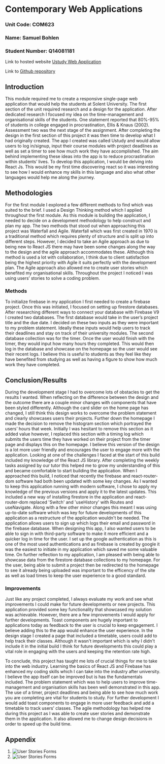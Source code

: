 # Contemporary Web Applications
### Unit Code: COM623
### Name: Samuel Bohlen
### Student Number: Q14081181

Link to hosted website [Ustudy Web Application](https://ustudylogin.web.app/)

Link to [Github repository](https://github.com/sambohlen/web-applications-ustudy)

## Introduction
This module required me to create a responsive single-page web application that would help the students at Solent University. The first section of the unit required research and a design for the application. After dedicated research I focused my idea on the time-management and organisational skills of the students. One statement reported that 80%-95% of students in college engaged in procrastination, Ellis & Knaus (2002). Assessment two was the next stage of the assignment. After completing the design in the first section of this project it was then time to develop what I had originally created. The app I created was called Ustudy and would allow users to log in/signup, input their course modules with project deadlines as well as set a timer to see how much work they have accomplished. The aim behind implementing these ideas into the app is to reduce procrastination within students’ lives. To develop this application, I would be delving into React Js. This would be my first time discovering react so it was interesting to see how I would enhance my skills in this language and also what other languages would help me along the journey. 

## Methodologies 
For the first module I explored a few different methods to find which was suited to the brief. I used a Design Thinking method which I applied throughout the first module. As this module is building the application, I needed to decide on a development methodology to help construct and plan my app. The two methods that stood out when approaching this project was Waterfall and Agile. Waterfall which was first created in 1970 is a traditional method which requires plenty of structure and is split up into different steps. However, I decided to take an Agile approach as due to being new to React JS there may have been some changes along the way to the design and the agile approach accommodates these. Although this method is used a lot with collaboration, I think due to client satisfaction being the highest priority with Agile it suits perfectly with the development plan. The Agile approach also allowed me to create user stories which benefited my organisational skills. Throughout the project I noticed I was using users’ stories to solve a coding problem.

### Methods
To initialize firebase in my application I first needed to create a firebase project. Once this was initiated, I focused on setting up firestore databases. After researching different ways to connect your database with Firebase V9 I created two databases. The first database would take in the user’s project title and the due date. I decided on these two inputs as they were important to my problem statement. Ideally these inputs would help users to track their deadlines and stay on track of their university modules. The second database collection was for the timer. Once the user would finish with the timer, they would input how many hours they completed. This would then log in the database and showcase on the homepage so the user would see their recent logs. I believe this is useful to students as they feel like they have benefited from studying as well as having a figure to show how much work they have completed.

## Conclusion/Results
During the development stage I had to overcome lots of obstacles to get the results I wanted. When reflecting on the difference between the design and the outcome there are a couple minor changes with components that have been styled differently. Although the card slider on the home page has changed, I still think this design works to overcome the problem statement and clearly showcases users their projects. Further down the homepage I made the decision to remove the histogram section which portrayed the users’ hours that week. Initially I was hesitant to remove this section as it added value however, I replaced this section with a timing log which submits the users time they have worked on their project from the timer page and displays this on the homepage. I believe this version of the design is a lot more user friendly and encourages the user to engage more with the application. Looking at one of the challenges I faced at the start of this build included my knowledge of the React JS library. After completing the weekly tasks assigned by our tutor this helped me to grow my understanding of this and became comfortable to start building the application. When I approached this build, I noticed that recently the firebase and react-router-dom software had both been updated with some key changes. As I wanted to keep this application running with modern software, I chose to apply my knowledge of the previous versions and apply it to the latest updates. This included a new way of installing firestore in the application and react-router-dom replaced 'Switch' and 'useHistory' with Routes and useNavigate. Along with a few other minor changes this meant I was using up-to-date software which was key for future developments of this application as a restructure of the application wouldn't be needed. The application allows users to sign up which logs their email and password in the firebase database. When designing this app, I also wanted users to be able to sign in with third-party software to make it more efficient and a quicker log in time for the user. I set up the google authentication as this is one of the most used authentications and as firebase is created by google it was the easiest to initiate in my application which saved me some valuable time. On further reflection to my application, I am pleased with being able to showcase data from the firestore database collections to my homepage. For the user, being able to submit a project then be redirected to the homepage to see it already being uploaded was important to the efficency of the site as well as load times to keep the user experience to a good standard. 

### Improvements
Just like any project completed, I always evaluate my work and see what improvements I could make for future developments or new projects. This application provided some key functionality that showcased my solution was achievable. However, there are a few improvements I would apply for further developments. Toast components are hugely important to applications today as feedback to the user is crucial to keep engagement. I believe adding this to the app would enhance the user experience. In the design stage I created a page that included a timetable, users could add to help track their classes. Although it wasn't important which is why I didn't include it in the initial build I think for future developments this could play a vital role in engaging with the users and keeping the retention rate high. 

To conclude, this project has taught me lots of crucial things for me to take into the web industry. Learning the basics of React JS and Firebase has enhanced my coding skills which I can take into the industry after university. I believe the app itself can be improved but is has the fundamentals included. The problem statement which was to help users to improve time-management and organisation skills has been well demonstrated in this app. The use of a timer, project deadlines and being able to see how much work you are completing are vital for students to study. For further development I would add toast components to engage in more user feedback and add a timetable to track users’ classes. The agile methodology has helped me during this project as I was able to create user stories and demonstrate them in the application. It also allowed me to change design decisions in order to speed up the build time. 

## Appendix

1. ![User Stories Forms](./IMG_7291.jpg)
1. ![User Stories Forms](./IMG_7292.jpg)